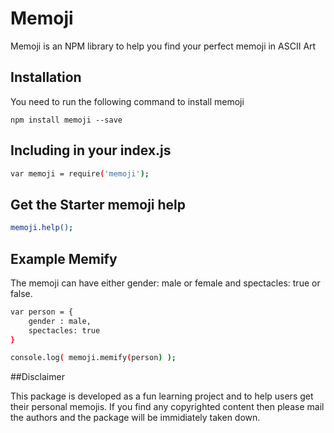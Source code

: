 # Memoji
Memoji is an NPM library to help you find your perfect memoji in ASCII Art

## Installation

You need to run the following command to install memoji

`npm install memoji --save`


## Including in your index.js

```bash
var memoji = require('memoji');
```

## Get the Starter memoji help
```bash
memoji.help();
```
## Example Memify

The memoji can have either gender: male or female and spectacles: true or false.
```bash
var person = {
	gender : male,
	spectacles: true
}

console.log( memoji.memify(person) );
```

##Disclaimer

This package is developed as a fun learning project and to help users get their personal memojis. If you find any copyrighted content then please mail the authors and the package will be immidiately taken down. 